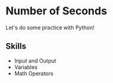 # Number of Seconds

Let's do some practice with Python!

## Skills

- Input and Output
- Variables
- Math Operators
